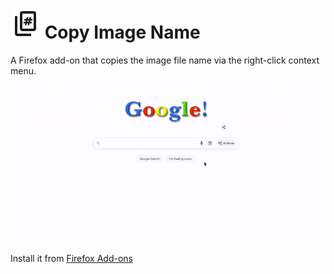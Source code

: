 # [![icon](icons/icon.svg)](#) Copy Image Name

A Firefox add-on that copies the image file name via the right-click context menu. 

[![demo](demo.gif)](#)

Install it from [Firefox Add-ons](https://addons.mozilla.org/ja/firefox/addon/copy-image-name/)

